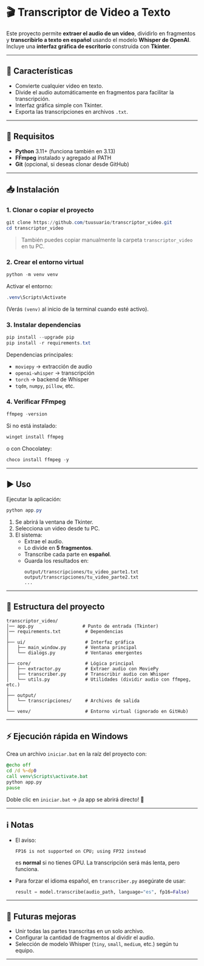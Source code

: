 # 🎬 Transcriptor de Video a Texto  

Este proyecto permite **extraer el audio de un video**, dividirlo en fragmentos y **transcribirlo a texto en español** usando el modelo **Whisper de OpenAI**.  
Incluye una **interfaz gráfica de escritorio** construida con **Tkinter**.  

---

## 📖 Características
- Convierte cualquier video en texto.
- Divide el audio automáticamente en fragmentos para facilitar la transcripción.
- Interfaz gráfica simple con Tkinter.
- Exporta las transcripciones en archivos `.txt`.

---

## 🚀 Requisitos

- **Python** 3.11+ (funciona también en 3.13)  
- **FFmpeg** instalado y agregado al PATH  
- **Git** (opcional, si deseas clonar desde GitHub)  

---

## 📥 Instalación

### 1. Clonar o copiar el proyecto
```powershell
git clone https://github.com/tuusuario/transcriptor_video.git
cd transcriptor_video
```
> También puedes copiar manualmente la carpeta `transcriptor_video` en tu PC.

### 2. Crear el entorno virtual
```powershell
python -m venv venv
```
Activar el entorno:
```powershell
.venv\Scripts\Activate
```
(Verás `(venv)` al inicio de la terminal cuando esté activo).  

### 3. Instalar dependencias
```powershell
pip install --upgrade pip
pip install -r requirements.txt
```

Dependencias principales:
- `moviepy` → extracción de audio  
- `openai-whisper` → transcripción  
- `torch` → backend de Whisper  
- `tqdm`, `numpy`, `pillow`, etc.  

### 4. Verificar FFmpeg
```powershell
ffmpeg -version
```
Si no está instalado:  
```powershell
winget install ffmpeg
```
o con Chocolatey:
```powershell
choco install ffmpeg -y
```

---

## ▶️ Uso

Ejecutar la aplicación:
```powershell
python app.py
```

1. Se abrirá la ventana de Tkinter.  
2. Selecciona un video desde tu PC.  
3. El sistema:  
   - Extrae el audio.  
   - Lo divide en **5 fragmentos**.  
   - Transcribe cada parte en **español**.  
   - Guarda los resultados en:  
     ```
     output/transcripciones/tu_video_parte1.txt
     output/transcripciones/tu_video_parte2.txt
     ...
     ```

---

## 📂 Estructura del proyecto

```
transcriptor_video/
│── app.py                  # Punto de entrada (Tkinter)
│── requirements.txt         # Dependencias
│
├── ui/                      # Interfaz gráfica
│   ├── main_window.py       # Ventana principal
│   └── dialogs.py           # Ventanas emergentes
│
├── core/                    # Lógica principal
│   ├── extractor.py         # Extraer audio con MoviePy
│   ├── transcriber.py       # Transcribir audio con Whisper
│   └── utils.py             # Utilidades (dividir audio con ffmpeg, etc.)
│
├── output/
│   └── transcripciones/     # Archivos de salida
│
└── venv/                    # Entorno virtual (ignorado en GitHub)
```

---

## ⚡ Ejecución rápida en Windows

Crea un archivo `iniciar.bat` en la raíz del proyecto con:

```bat
@echo off
cd /d %~dp0
call venv\Scripts\activate.bat
python app.py
pause
```

Doble clic en `iniciar.bat` → ¡la app se abrirá directo! 🎉

---

## ℹ️ Notas

- El aviso:
  ```
  FP16 is not supported on CPU; using FP32 instead
  ```
  es **normal** si no tienes GPU. La transcripción será más lenta, pero funciona.  

- Para forzar el idioma español, en `transcriber.py` asegúrate de usar:  
  ```python
  result = model.transcribe(audio_path, language="es", fp16=False)
  ```

---

## 📌 Futuras mejoras
- Unir todas las partes transcritas en un solo archivo.  
- Configurar la cantidad de fragmentos al dividir el audio.  
- Selección de modelo Whisper (`tiny`, `small`, `medium`, etc.) según tu equipo.  

---
